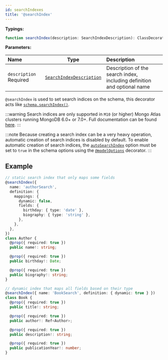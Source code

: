 ```yaml
---
id: searchIndexes
title: '@searchIndex'
---
```


**Typings:**

```ts
function searchIndex(description: SearchIndexDescription): ClassDecorator
```

**Parameters:**

| Name                                                               |                                                         Type                                                         | Description                                                             |
|:-------------------------------------------------------------------|:--------------------------------------------------------------------------------------------------------------------:|:------------------------------------------------------------------------|
| `description` <span class="badge badge--secondary">Required</span> | [`SearchIndexDescription`](https://mongodb.github.io/node-mongodb-native/6.5/interfaces/SearchIndexDescription.html) | Description of the search index, including definition and optional name |

`@searchIndex` is used to set search indices on the schema, this decorator acts
like [`schema.searchIndex()`](https://mongoosejs.com/docs/api/schema.html#Schema.prototype.searchIndex()).

:::warning
Search indices are only supported in `M10` (or higher) Mongo Atlas clusters running MongoDB 6.0+ or 7.0+. Full
documentation
can be found [here](https://www.mongodb.com/docs/atlas/atlas-search/manage-indexes/).
:::

:::note
Because creating a search index can be a very heavy operation, automatic creation of search indices is disabled by
default. To enable automatic creation of search indices,
the [`autoSearchIndex`](https://mongoosejs.com/docs/guide.html#autoSearchIndex) option must be set to `true` in the
schema options using the [`@modelOptions`](https://typegoose.github.io/typegoose/docs/api/decorators/model-options)
decorator.
:::

## Example

```ts
// static search index that only maps some fields
@searchIndex({
  name: 'authorSearch',
  definition: {
    mappings: {
      dynamic: false,
      fields: {
        birthday: { type: 'date' },
        biography: { type: 'string' },
      },
    },
  },
})
class Author {
  @prop({ required: true })
  public name!: string;

  @prop({ required: true })
  public birthday!: Date;

  @prop({ required: true })
  public biography!: string;
}
```

```ts
// dynamic index that maps all fields based on their type
@searchIndex({ name: 'BookSearch', definition: { dynamic: true } })
class Book {
  @prop({ required: true })
  public title!: string;

  @prop({ required: true })
  public author!: Ref<Author>;

  @prop({ required: true })
  public description!: string;

  @prop({ required: true })
  public publicationYear!: number;
}
```
